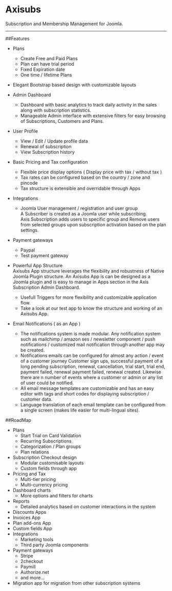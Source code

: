 # Axisubs
Subscription and Membership Management for Joomla.

****

##Features
- Plans
    + Create Free and Paid Plans
    + Plan can have trial period
    + Fixed Expiration date
    + One time / lifetime Plans
- Elegant Bootstrap based design with customizable layouts
- Admin Dashboard
    + Dashboard with basic analytics to track daily activity in the sales along with subscription statistics.
    + Manageable Admin interface with extensive filters for easy browsing of Subscriptions, Customers and Plans.    
- User Profile
    +  View / Edit / Update profile data
    +  Renewal of subscription
    +  View Subscription history
- Basic Pricing and Tax configuration
    + Flexible price display options ( Display price with tax / without tax )
    + Tax rates can be configured based on the country / zone and pincode
    + Tax structure is extensible and overridable through Apps
- Integrations
    + Joomla User management / registration and user group  
    A Subscriber is created as a Joomla user while subscribing.  
    Axis Subscription adds users to specific group and Remove users from selected groups upon subscription activation based on the plan settings.
- Payment gateways
    + Paypal
    + Test payment gateway
- Powerful App Structure  
    Axisubs App structure leverages the flexibility and robustness of Native Joomla Plugin structure. An Axisubs App is can be designed as a Joomla plugin and is easy to manage in Apps section in the Axis Subscription Admin Dashboard. 
    + Usefull Triggers for more flexibility and customizable application flow.
    + Take a look at our test app to know the structure and working of an Axisubs App.

- Email Notifications ( as an App )  
    + The notifications system is made modular. Any notification system such as mailchimp / amazon ses / newsletter component / push notifications / customized mail notification through another app may be created.
    + Notifications emails can be configured for almost any action / event of a customer journey
      Customer sign ups, successful payment of a long pending subscription, renewal, cancellation, trial start, trial end, payment failed, renewal payment failed, renewal created.
      Likewise there are n number of events where a customer or admin or any list of user could be notified.
    + All email message templates are customizable and has an easy editor with tags and short codes for displaying subscription / customer data.
    + Language translation of each email template can be configured from a single screen (makes life easier for multi-lingual sites).

##RoadMap
- Plans
    + Start Trial on Card Validation
    + Recurring Subscriptions 
    + Categorization / Plan groups
    + Plan relations
- Subscription Checkout design
    + Modular customisable layouts 
    + Custom fields through app 
- Pricing and Tax
    + Multi-tier pricing
    + Multi-currency pricing
- Dashboard charts
    + More options and filters for charts
- Reports
    + Detailed analytics based on customer interactions in the system
- Discounts Apps
- Invoices App
- Plan add-ons App
- Custom fields App
- Integrations 
    + Marketing tools
    + Third party Joomla components 
- Payment gateways
    + Stripe
    + 2checkout
    + Paymill
    + Authorize.net
    + and more...
- Migration app for migration from other subscription systems 